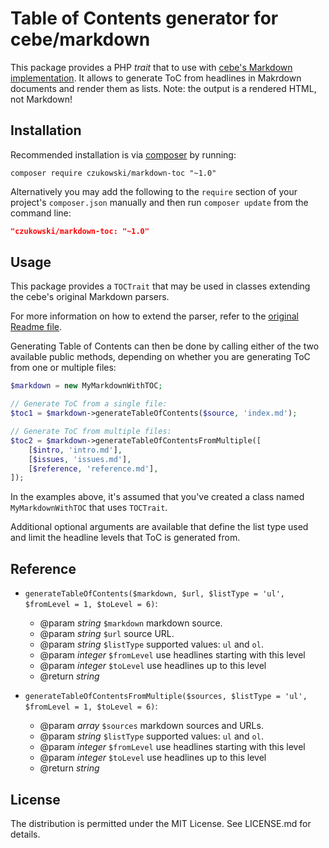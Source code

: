Table of Contents generator for cebe/markdown
=============================================

This package provides a PHP _trait_ that to use with [cebe's Markdown implementation][cebe/markdown].
It allows to generate ToC from headlines in Makrdown documents and render them as lists. Note: the
output is a rendered HTML, not Markdown!

Installation
------------

Recommended installation is via [composer][composer] by running:

    composer require czukowski/markdown-toc "~1.0"

Alternatively you may add the following to the `require` section of your project's `composer.json`
manually and then run `composer update` from the command line:

```json
"czukowski/markdown-toc: "~1.0"
```

Usage
-----

This package provides a `TOCTrait` that may be used in classes extending the cebe's original Markdown
parsers.

For more information on how to extend the parser, refer to the [original Readme file][markdown-usage].

Generating Table of Contents can then be done by calling either of the two available public methods,
depending on whether you are generating ToC from one or multiple files:

```php
$markdown = new MyMarkdownWithTOC;

// Generate ToC from a single file:
$toc1 = $markdown->generateTableOfContents($source, 'index.md');

// Generate ToC from multiple files:
$toc2 = $markdown->generateTableOfContentsFromMultiple([
    [$intro, 'intro.md'],
    [$issues, 'issues.md'],
    [$reference, 'reference.md'],
]);
```

In the examples above, it's assumed that you've created a class named `MyMarkdownWithTOC` that uses
`TOCTrait`.

Additional optional arguments are available that define the list type used and limit the headline
levels that ToC is generated from.

Reference
---------

 - `generateTableOfContents($markdown, $url, $listType = 'ul', $fromLevel = 1, $toLevel = 6)`:
   * @param   _string_   `$markdown`   markdown source.
   * @param   _string_   `$url`        source URL.
   * @param   _string_   `$listType`   supported values: `ul` and `ol`.
   * @param   _integer_  `$fromLevel`  use headlines starting with this level
   * @param   _integer_  `$toLevel`    use headlines up to this level
   * @return  _string_

 - `generateTableOfContentsFromMultiple($sources, $listType = 'ul', $fromLevel = 1, $toLevel = 6)`:
   * @param   _array_    `$sources`    markdown sources and URLs.
   * @param   _string_   `$listType`   supported values: `ul` and `ol`.
   * @param   _integer_  `$fromLevel`  use headlines starting with this level
   * @param   _integer_  `$toLevel`    use headlines up to this level
   * @return  _string_

License
-------

The distribution is permitted under the MIT License. See LICENSE.md for details.


  [cebe/markdown]: https://github.com/cebe/markdown
  [composer]: https://getcomposer.org/
  [markdown-usage]: https://github.com/cebe/markdown#usage

